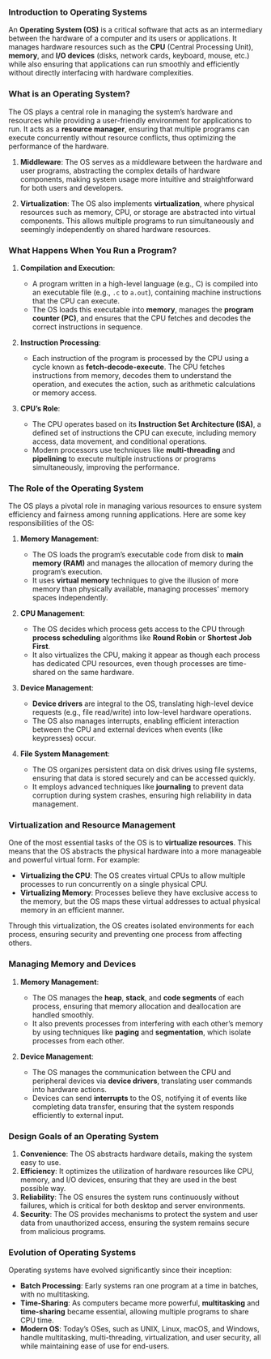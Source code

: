 ### Introduction to Operating Systems  

An **Operating System (OS)** is a critical software that acts as an intermediary between the hardware of a computer and its users or applications. It manages hardware resources such as the **CPU** (Central Processing Unit), **memory**, and **I/O devices** (disks, network cards, keyboard, mouse, etc.) while also ensuring that applications can run smoothly and efficiently without directly interfacing with hardware complexities.

### What is an Operating System?

The OS plays a central role in managing the system’s hardware and resources while providing a user-friendly environment for applications to run. It acts as a **resource manager**, ensuring that multiple programs can execute concurrently without resource conflicts, thus optimizing the performance of the hardware.

1. **Middleware**: The OS serves as a middleware between the hardware and user programs, abstracting the complex details of hardware components, making system usage more intuitive and straightforward for both users and developers.

2. **Virtualization**: The OS also implements **virtualization**, where physical resources such as memory, CPU, or storage are abstracted into virtual components. This allows multiple programs to run simultaneously and seemingly independently on shared hardware resources.

### What Happens When You Run a Program?

1. **Compilation and Execution**: 
   - A program written in a high-level language (e.g., C) is compiled into an executable file (e.g., `.c` to `a.out`), containing machine instructions that the CPU can execute.
   - The OS loads this executable into **memory**, manages the **program counter (PC)**, and ensures that the CPU fetches and decodes the correct instructions in sequence.

2. **Instruction Processing**:
   - Each instruction of the program is processed by the CPU using a cycle known as **fetch-decode-execute**. The CPU fetches instructions from memory, decodes them to understand the operation, and executes the action, such as arithmetic calculations or memory access.

3. **CPU’s Role**:
   - The CPU operates based on its **Instruction Set Architecture (ISA)**, a defined set of instructions the CPU can execute, including memory access, data movement, and conditional operations.
   - Modern processors use techniques like **multi-threading** and **pipelining** to execute multiple instructions or programs simultaneously, improving the performance.

### The Role of the Operating System

The OS plays a pivotal role in managing various resources to ensure system efficiency and fairness among running applications. Here are some key responsibilities of the OS:

1. **Memory Management**:
   - The OS loads the program’s executable code from disk to **main memory (RAM)** and manages the allocation of memory during the program’s execution.
   - It uses **virtual memory** techniques to give the illusion of more memory than physically available, managing processes' memory spaces independently.

2. **CPU Management**:
   - The OS decides which process gets access to the CPU through **process scheduling** algorithms like **Round Robin** or **Shortest Job First**.
   - It also virtualizes the CPU, making it appear as though each process has dedicated CPU resources, even though processes are time-shared on the same hardware.

3. **Device Management**:
   - **Device drivers** are integral to the OS, translating high-level device requests (e.g., file read/write) into low-level hardware operations.
   - The OS also manages interrupts, enabling efficient interaction between the CPU and external devices when events (like keypresses) occur.

4. **File System Management**:
   - The OS organizes persistent data on disk drives using file systems, ensuring that data is stored securely and can be accessed quickly.
   - It employs advanced techniques like **journaling** to prevent data corruption during system crashes, ensuring high reliability in data management.

### Virtualization and Resource Management

One of the most essential tasks of the OS is to **virtualize resources**. This means that the OS abstracts the physical hardware into a more manageable and powerful virtual form. For example:

- **Virtualizing the CPU**: The OS creates virtual CPUs to allow multiple processes to run concurrently on a single physical CPU.
- **Virtualizing Memory**: Processes believe they have exclusive access to the memory, but the OS maps these virtual addresses to actual physical memory in an efficient manner.

Through this virtualization, the OS creates isolated environments for each process, ensuring security and preventing one process from affecting others.

### Managing Memory and Devices

1. **Memory Management**:
   - The OS manages the **heap**, **stack**, and **code segments** of each process, ensuring that memory allocation and deallocation are handled smoothly.
   - It also prevents processes from interfering with each other’s memory by using techniques like **paging** and **segmentation**, which isolate processes from each other.

2. **Device Management**:
   - The OS manages the communication between the CPU and peripheral devices via **device drivers**, translating user commands into hardware actions.
   - Devices can send **interrupts** to the OS, notifying it of events like completing data transfer, ensuring that the system responds efficiently to external input.

### Design Goals of an Operating System

1. **Convenience**: The OS abstracts hardware details, making the system easy to use.
2. **Efficiency**: It optimizes the utilization of hardware resources like CPU, memory, and I/O devices, ensuring that they are used in the best possible way.
3. **Reliability**: The OS ensures the system runs continuously without failures, which is critical for both desktop and server environments.
4. **Security**: The OS provides mechanisms to protect the system and user data from unauthorized access, ensuring the system remains secure from malicious programs.

### Evolution of Operating Systems

Operating systems have evolved significantly since their inception:
- **Batch Processing**: Early systems ran one program at a time in batches, with no multitasking.
- **Time-Sharing**: As computers became more powerful, **multitasking** and **time-sharing** became essential, allowing multiple programs to share CPU time.
- **Modern OS**: Today’s OSes, such as UNIX, Linux, macOS, and Windows, handle multitasking, multi-threading, virtualization, and user security, all while maintaining ease of use for end-users.